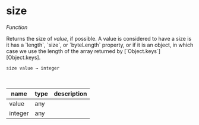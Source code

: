 # size

_Function_

Returns the size of _value_, if possible. A value is considered to have a size is it has a &#x60;length&#x60;, &#x60;size&#x60;, or &#x60;byteLength&#x60; property, or if it is an object, in which case we use the length of the array returned by [&#x60;Object.keys&#x60;][Object.keys].

<pre><code>size value &rarr; integer</code></pre>
<br>

| name | type | description |
|------|------|-------------|
|value|any||
|integer|any||


